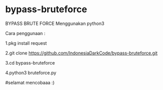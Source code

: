 # bypass-bruteforce
BYPASS BRUTE FORCE Menggunakan python3



Cara penggunaan :

1.pkg install request

2.git clone https://github.com/IndonesiaDarkCode/bypass-bruteforce.git

3.cd bypass-bruteforce

4.python3 bruteforce.py

#selamat mencobaaa :)
